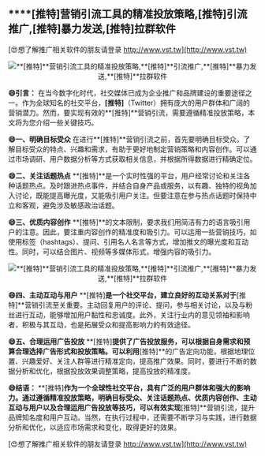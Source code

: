 ## ****[推特]**营销引流工具的精准投放策略,**[推特]**引流推广,**[推特]**暴力发送,**[推特]**拉群软件**

[😍想了解推广相关软件的朋友请登录 http://www.vst.tw](http://www.vst.tw)

 <center><img src="https://vst.tw/MP4/tuiguang/png/6.png" alt="**[推特]**营销引流工具的精准投放策略,**[推特]**引流推广,**[推特]**暴力发送,**[推特]**拉群软件"></center>

**😄引言：**
在当今数字化时代，社交媒体已成为企业推广和品牌建设的重要途径之一。作为全球知名的社交平台，**[推特]**（Twitter）拥有庞大的用户群体和广阔的营销潜力。然而，要实现有效的**[推特]**营销引流，需要遵循精准投放策略，本文将为您介绍一些关键技巧。

**😄一、明确目标受众**
在进行**[推特]**营销引流之前，首先要明确目标受众。了解目标受众的特点、兴趣和需求，有助于更好地制定营销策略和内容创作。可以通过市场调研、用户数据分析等方式获取相关信息，并根据所得数据进行精确定位。

**😄二、关注话题热点**
**[推特]**是一个实时性强的平台，用户经常讨论和关注各种话题热点。及时跟进热点事件，并结合自身产品或服务，以有趣、独特的视角加入讨论，既能提高曝光度，又能吸引用户关注。但要注意在参与热点话题时保持中立和客观，避免涉及敏感政治话题。

**😄三、优质内容创作**
**[推特]**的文本限制，要求我们用简洁有力的语言吸引用户的注意。因此，要注重内容创作的精准度和吸引力。可以运用一些营销技巧，如使用标签（hashtags）、提问、引用名人名言等方式，增加推文的曝光度和互动性。同时，可以结合图片、视频等多媒体形式，增强内容的吸引力。

 <center><img src="https://vst.tw/MP4/tuiguang/png/0.png" alt="**[推特]**营销引流工具的精准投放策略,**[推特]**引流推广,**[推特]**暴力发送,**[推特]**拉群软件"></center>

**😄四、主动互动与用户**
**[推特]**是一个社交平台，建立良好的互动关系对于**[推特]**营销引流至关重要。主动回复用户的评论、提问，参与相关讨论，以及与粉丝进行互动，能够增加用户黏性和忠诚度。此外，关注行业内的意见领袖和影响者，积极与其互动，也是拓展受众和提高影响力的有效途径。

**😄五、合理运用广告投放**
**[推特]**提供了广告投放服务，可以根据自身需求和预算合理选择广告形式和投放策略。可以利用**[推特]**的广告定向功能，根据地理位置、兴趣爱好、关注人群等进行精准定向，提高推广效果。同时，要进行不断的数据分析和优化，根据投放效果调整策略，提高投放的精准度。

**😄结语：**
**[推特]**作为一个全球性社交平台，具有广泛的用户群体和强大的影响力。通过遵循精准投放策略，明确目标受众、关注话题热点、优质内容创作、主动互动与用户以及合理运用广告投放等技巧，可以有效实现**[推特]**营销引流，提升品牌知名度和用户互动。当然，在执行过程中，还需要不断学习与实践，进行数据分析和优化，以适应市场需求和变化，取得更好的效果。

[😍想了解推广相关软件的朋友请登录 http://www.vst.tw](http://www.vst.tw)



